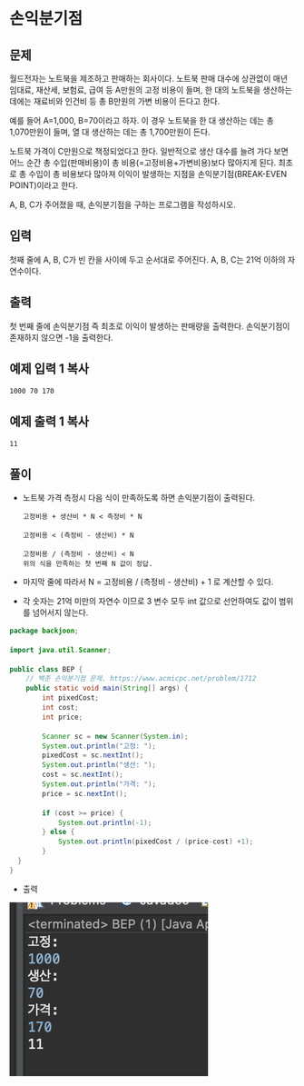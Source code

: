 # 손익분기점

## 문제

월드전자는 노트북을 제조하고 판매하는 회사이다. 노트북 판매 대수에 상관없이 매년 임대료, 재산세, 보험료, 급여 등 A만원의 고정 비용이 들며, 한 대의 노트북을 생산하는 데에는 재료비와 인건비 등 총 B만원의 가변 비용이 든다고 한다.

예를 들어 A=1,000, B=70이라고 하자. 이 경우 노트북을 한 대 생산하는 데는 총 1,070만원이 들며, 열 대 생산하는 데는 총 1,700만원이 든다.

노트북 가격이 C만원으로 책정되었다고 한다. 일반적으로 생산 대수를 늘려 가다 보면 어느 순간 총 수입(판매비용)이 총 비용(=고정비용+가변비용)보다 많아지게 된다. 최초로 총 수입이 총 비용보다 많아져 이익이 발생하는 지점을 손익분기점(BREAK-EVEN POINT)이라고 한다.

A, B, C가 주어졌을 때, 손익분기점을 구하는 프로그램을 작성하시오.

## 입력

첫째 줄에 A, B, C가 빈 칸을 사이에 두고 순서대로 주어진다. A, B, C는 21억 이하의 자연수이다.

## 출력

첫 번째 줄에 손익분기점 즉 최초로 이익이 발생하는 판매량을 출력한다. 손익분기점이 존재하지 않으면 -1을 출력한다.

## 예제 입력 1 복사

```
1000 70 170
```

## 예제 출력 1 복사

```
11
```

## 풀이

* 노트북 가격 측정시 다음 식이 만족하도록 하면 손익분기점이 출력된다.

  ```
  고정비용 + 생산비 * N < 측정비 * N
  
  고정비용 < (측정비 - 생산비) * N
  
  고정비용 / (측정비 - 생산비) < N 
  위의 식을 만족하는 첫 번째 N 값이 정답.
  ```

* 마지막 줄에 따라서 N = 고정비용 / (측정비 - 생산비)  + 1 로 계산할 수 있다.

* 각 숫자는 21억 미만의 자연수 이므로 3 변수 모두 int 값으로 선언하여도 값이 범위를 넘어서지 않는다.

```java
package backjoon;

import java.util.Scanner;

public class BEP {
	// 백준 손익분기점 문제. https://www.acmicpc.net/problem/1712
	public static void main(String[] args) {
		int pixedCost;
		int cost;
		int price;

		Scanner sc = new Scanner(System.in);
		System.out.println("고정: ");
		pixedCost = sc.nextInt();
		System.out.println("생산: ");
		cost = sc.nextInt();
		System.out.println("가격: ");
		price = sc.nextInt();
		
		if (cost >= price) {
			System.out.println(-1);
		} else {
			System.out.println(pixedCost / (price-cost) +1);
		}
  }
}
```

* 출력

![image-20200726165958523](BEP.assets/image-20200726165958523.png)
